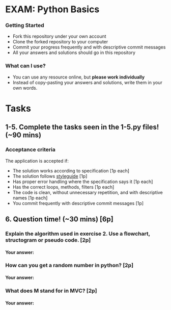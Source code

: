 # EXAM: Python Basics

### Getting Started
 - Fork this repository under your own account
 - Clone the forked repository to your computer
 - Commit your progress frequently and with descriptive commit messages
 - All your answers and solutions should go in this repository

### What can I use?
 - You can use any resource online, but **please work individually**
 - Instead of copy-pasting your answers and solutions, write them in your own words.


# Tasks
## 1-5. Complete the tasks seen in the 1-5.py files! (~90 mins)
### Acceptance criteria
The application is accepted if:
- The solution works according to specification [1p each]
- The solution follows [styleguide](https://github.com/greenfox-academy/teaching-materials/blob/master/styleguide/python.md) [1p]
- Has proper error handling where the specification says it [1p each]
- Has the correct loops, methods, filters [1p each]
- The code is clean, without unnecessary repetition, and with descriptive names [1p each]
- You commit frequently with descriptive commit messages [1p]

## 6. Question time! (~30 mins) [6p]

### Explain the algorithm used in exercise 2. Use a flowchart, structogram or pseudo code. [2p]
#### Your answer:

### How can you get a random number in python? [2p]
#### Your answer:

### What does M stand for in MVC? [2p]
#### Your answer:
